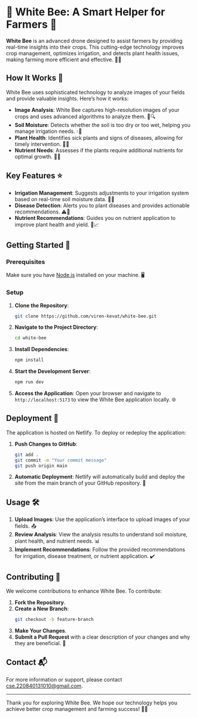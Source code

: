# 🌟 White Bee: A Smart Helper for Farmers 🌟

**White Bee** is an advanced drone designed to assist farmers by providing real-time insights into their crops. This cutting-edge technology improves crop management, optimizes irrigation, and detects plant health issues, making farming more efficient and effective. 🚜🌾

## How It Works 🤖

White Bee uses sophisticated technology to analyze images of your fields and provide valuable insights. Here’s how it works:

- **Image Analysis**: White Bee captures high-resolution images of your crops and uses advanced algorithms to analyze them. 📸🔍
- **Soil Moisture**: Detects whether the soil is too dry or too wet, helping you manage irrigation needs. 💧🌱
- **Plant Health**: Identifies sick plants and signs of diseases, allowing for timely intervention. 🏥🌿
- **Nutrient Needs**: Assesses if the plants require additional nutrients for optimal growth. 🌾💪

## Key Features ⭐

- **Irrigation Management**: Suggests adjustments to your irrigation system based on real-time soil moisture data. 🚰💧
- **Disease Detection**: Alerts you to plant diseases and provides actionable recommendations. ⚠️🌿
- **Nutrient Recommendations**: Guides you on nutrient application to improve plant health and yield. 🌾📈

## Getting Started 🚀

### Prerequisites

Make sure you have [Node.js](https://nodejs.org/) installed on your machine. 🖥️

### Setup

1. **Clone the Repository**:
    ```bash
    git clone https://github.com/viren-kevat/white-bee.git
    ```

2. **Navigate to the Project Directory**:
    ```bash
    cd white-bee
    ```

3. **Install Dependencies**:
    ```bash
    npm install
    ```

4. **Start the Development Server**:
    ```bash
    npm run dev
    ```

5. **Access the Application**:
    Open your browser and navigate to `http://localhost:5173` to view the White Bee application locally. 🌐

## Deployment 🚀

The application is hosted on Netlify. To deploy or redeploy the application:

1. **Push Changes to GitHub**:
    ```bash
    git add .
    git commit -m "Your commit message"
    git push origin main
    ```

2. **Automatic Deployment**: Netlify will automatically build and deploy the site from the main branch of your GitHub repository. 🔄

## Usage 🛠️

1. **Upload Images**: Use the application’s interface to upload images of your fields. 📤
2. **Review Analysis**: View the analysis results to understand soil moisture, plant health, and nutrient needs. 📊
3. **Implement Recommendations**: Follow the provided recommendations for irrigation, disease treatment, or nutrient application. ✔️

## Contributing 🤝

We welcome contributions to enhance White Bee. To contribute:

1. **Fork the Repository**.
2. **Create a New Branch**:
    ```bash
    git checkout -b feature-branch
    ```
3. **Make Your Changes**.
4. **Submit a Pull Request** with a clear description of your changes and why they are beneficial. 📝

## Contact 📬

For more information or support, please contact [cse.220840131010@gmail.com](mailto:cse.220840131010@gmail.com). 

---

Thank you for exploring White Bee. We hope our technology helps you achieve better crop management and farming success! 🌟🚀
